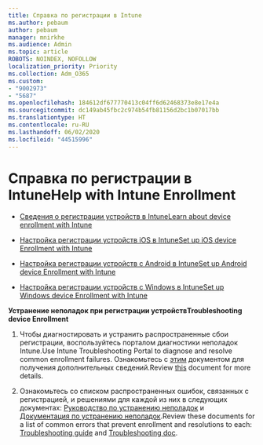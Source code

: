 ```yaml
---
title: Справка по регистрации в Intune
ms.author: pebaum
author: pebaum
manager: mnirkhe
ms.audience: Admin
ms.topic: article
ROBOTS: NOINDEX, NOFOLLOW
localization_priority: Priority
ms.collection: Adm_O365
ms.custom:
- "9002973"
- "5687"
ms.openlocfilehash: 184612df677770413c04ff6d62468373e8e17e4a
ms.sourcegitcommit: dc149ab45fbc2c974b54fb81156d2bc1b07017bb
ms.translationtype: HT
ms.contentlocale: ru-RU
ms.lasthandoff: 06/02/2020
ms.locfileid: "44515996"
---
```

# <a name="help-with-intune-enrollment"></a><span data-ttu-id="c39c8-102">Справка по регистрации в Intune</span><span class="sxs-lookup"><span data-stu-id="c39c8-102">Help with Intune Enrollment</span></span>


- [<span data-ttu-id="c39c8-103">Сведения о регистрации устройств в Intune</span><span class="sxs-lookup"><span data-stu-id="c39c8-103">Learn about device enrollment with Intune</span></span>](https://docs.microsoft.com/intune/device-enrollment)

- [<span data-ttu-id="c39c8-104">Настройка регистрации устройств iOS в Intune</span><span class="sxs-lookup"><span data-stu-id="c39c8-104">Set up iOS device Enrollment with Intune</span></span>](https://docs.microsoft.com/intune/ios-enroll)

- [<span data-ttu-id="c39c8-105">Настройка регистрации устройств с Android в Intune</span><span class="sxs-lookup"><span data-stu-id="c39c8-105">Set up Android device Enrollment with Intune</span></span>](https://docs.microsoft.com/intune/android-enroll)

- [<span data-ttu-id="c39c8-106">Настройка регистрации устройств с Windows в Intune</span><span class="sxs-lookup"><span data-stu-id="c39c8-106">Set up Windows device Enrollment with Intune</span></span>](https://docs.microsoft.com/intune/windows-enroll)

<span data-ttu-id="c39c8-107">**Устранение неполадок при регистрации устройств**</span><span class="sxs-lookup"><span data-stu-id="c39c8-107">**Troubleshooting device Enrollment**</span></span>

1. <span data-ttu-id="c39c8-108">Чтобы диагностировать и устранить распространенные сбои регистрации, воспользуйтесь порталом диагностики неполадок Intune.</span><span class="sxs-lookup"><span data-stu-id="c39c8-108">Use Intune Troubleshooting Portal to diagnose and resolve common enrollment failures.</span></span> <span data-ttu-id="c39c8-109">Ознакомьтесь с [этим](https://docs.microsoft.com/intune/help-desk-operators) документом для получения дополнительных сведений.</span><span class="sxs-lookup"><span data-stu-id="c39c8-109">Review [this](https://docs.microsoft.com/intune/help-desk-operators) document for more details.</span></span>

2. <span data-ttu-id="c39c8-110">Ознакомьтесь со списком распространенных ошибок, связанных с регистрацией, и решениями для каждой из них в следующих документах: [Руководство по устранению неполадок](https://support.microsoft.com/help/4469913/troubleshooting-windows-device-enrollment-problems-in-microsoft-intune) и [Документация по устранению неполадок](https://docs.microsoft.com/intune/troubleshoot-device-enrollment-in-intune).</span><span class="sxs-lookup"><span data-stu-id="c39c8-110">Review these documents for a list of common errors that prevent enrollment and resolutions to each: [Troubleshooting guide](https://support.microsoft.com/help/4469913/troubleshooting-windows-device-enrollment-problems-in-microsoft-intune) and [Troubleshooting doc](https://docs.microsoft.com/intune/troubleshoot-device-enrollment-in-intune).</span></span>